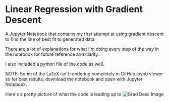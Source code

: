 # Linear Regression with Gradient Descent
A Jupyter Notebook that contains my first attempt at using gradient descent to find the line of best fit to generated data

There are a lot of explanations for what I'm doing every step of the way in the notebook for future reference and clarity.

I also included a python file of the code as well.

NOTE: Some of the LaTeX isn't rendering completely in GitHub ipynb viewer so for best results, download the notebook and open with Jupyter Notebook.

Here's a pretty picture of what the code is leading up to ![Grad Desc Image]("https://github.com/KshitijShah-GitHub/Linear_Regression_with_Gradient_Descent/blob/master/GD1.png")
